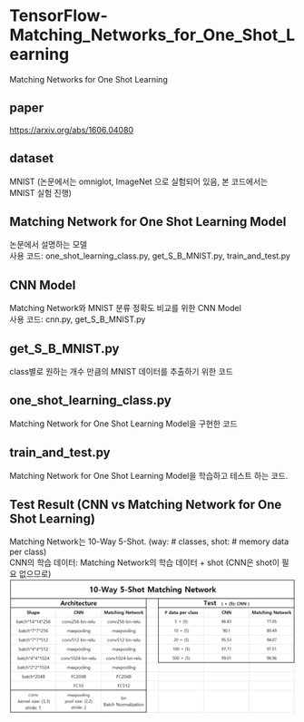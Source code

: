 # TensorFlow-Matching_Networks_for_One_Shot_Learning
Matching Networks for One Shot Learning

## paper
https://arxiv.org/abs/1606.04080

## dataset
MNIST (논문에서는 omniglot, ImageNet 으로 실험되어 있음, 본 코드에서는 MNIST 실험 진행)

## Matching Network for One Shot Learning Model
논문에서 설명하는 모델  
사용 코드: one_shot_learning_class.py, get_S_B_MNIST.py, train_and_test.py

## CNN Model
Matching Network와 MNIST 분류 정확도 비교를 위한 CNN Model  
사용 코드: cnn.py, get_S_B_MNIST.py

## get_S_B_MNIST.py
class별로 원하는 개수 만큼의 MNIST 데이터를 추출하기 위한 코드

## one_shot_learning_class.py
Matching Network for One Shot Learning Model을 구현한 코드

## train_and_test.py
Matching Network for One Shot Learning Model을 학습하고 테스트 하는 코드.

## Test Result (CNN vs Matching Network for One Shot Learning)
Matching Network는 10-Way 5-Shot. (way: # classes, shot: # memory data per class)  
CNN의 학습 데이터: Matching Network의 학습 데이터 + shot (CNN은 shot이 필요 없으므로)
![testImage](./result/result.png)
